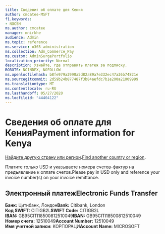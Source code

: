 ```yaml
---
title: Сведения об оплате для Кения
author: cmcatee-MSFT
f1.keywords:
- NOCSH
ms.author: cmcatee
manager: mnirkhe
audience: Admin
ms.topic: reference
ms.service: o365-administration
ms.collection: Adm_Commerce_Pay
ms.custom: AdminSurgePortfolio
localization_priority: Normal
description: Узнайте, где отправить платеж за подписку.
ROBOTS: NOINDEX, NOFOLLOW
ms.openlocfilehash: b8fe979a3990a5d82a89a7e332ec47a36b74821e
ms.sourcegitcommit: 2d59b24b877487f3b84aefdc7b1e200a21009999
ms.translationtype: MT
ms.contentlocale: ru-RU
ms.lasthandoff: 05/27/2020
ms.locfileid: "44404122"
---
```

# <a name="payment-information-for-kenya"></a><span data-ttu-id="2138f-103">Сведения об оплате для Кения</span><span class="sxs-lookup"><span data-stu-id="2138f-103">Payment information for Kenya</span></span>

<span data-ttu-id="2138f-104">[Найдите другую страну или регион](../billing-and-payments/pay-for-your-subscription.md).</span><span class="sxs-lookup"><span data-stu-id="2138f-104">[Find another country or region](../billing-and-payments/pay-for-your-subscription.md).</span></span>

<span data-ttu-id="2138f-105">Платите только USD и указываете номера счетов-фактур на предъявление к оплате счетов.</span><span class="sxs-lookup"><span data-stu-id="2138f-105">Please pay in USD only and reference your invoice number(s) on your invoice remittance.</span></span>

## <a name="electronic-funds-transfer"></a><span data-ttu-id="2138f-106">Электронный платеж</span><span class="sxs-lookup"><span data-stu-id="2138f-106">Electronic Funds Transfer</span></span>

<span data-ttu-id="2138f-107">**Банк:** Цитибанк, Лондон</span><span class="sxs-lookup"><span data-stu-id="2138f-107">**Bank:** Citibank, London</span></span>  
<span data-ttu-id="2138f-108">**Код SWIFT:** CITIGB2L</span><span class="sxs-lookup"><span data-stu-id="2138f-108">**SWIFT Code:** CITIGB2L</span></span>  
<span data-ttu-id="2138f-109">**IBAN:** GB95CITI18500812510049</span><span class="sxs-lookup"><span data-stu-id="2138f-109">**IBAN:** GB95CITI18500812510049</span></span>  
<span data-ttu-id="2138f-110">**Номер счета:** 12510049</span><span class="sxs-lookup"><span data-stu-id="2138f-110">**Account Number:** 12510049</span></span>  
<span data-ttu-id="2138f-111">**Имя учетной записи:** КОРПОРАЦИ</span><span class="sxs-lookup"><span data-stu-id="2138f-111">**Account Name:** MICROSOFT</span></span>  